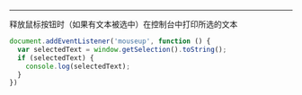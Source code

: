 
---

释放鼠标按钮时（如果有文本被选中）在控制台中打印所选的文本

```javascript
document.addEventListener('mouseup', function () {
  var selectedText = window.getSelection().toString();
  if (selectedText) {
    console.log(selectedText);
  }
})
```

